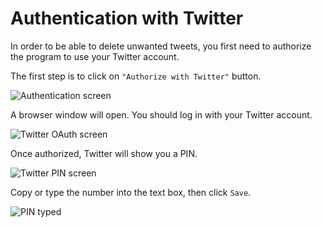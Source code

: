 # Authentication with Twitter

In order to be able to delete unwanted tweets, you first need to authorize the program to use your Twitter account. 

The first step is to click on `"Authorize with Twitter"` button.

![Authentication screen](https://i.imgur.com/sa84i1l.png)

A browser window will open. You should log in with your Twitter account. 

![Twitter OAuth screen](https://i.imgur.com/b5QFVte.png)

Once authorized, Twitter will show you a PIN.

![Twitter PIN screen](https://i.imgur.com/h8G2YZJ.png)

Copy or type the number into the text box, then click `Save`.

![PIN typed](https://i.imgur.com/Osjfju0.png)
